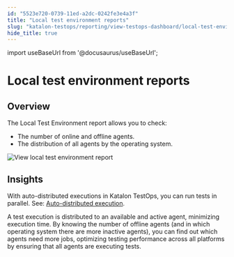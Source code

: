 ```yaml
---
id: "5523e720-0739-11ed-a2dc-0242fe3e4a3f"
title: "Local test environment reports"
slug: "katalon-testops/reporting/view-testops-dashboard/local-test-environment-reports"
hide_title: true
---
```

import useBaseUrl from '@docusaurus/useBaseUrl';


# <a id="id_dashboard-local-test-environment" class="anchor_top_offset"/><a id="ariaid-title1" class="anchor_top_offset"/>Local test environment reports


## Overview

<p xmlns="http://www.w3.org/1999/xhtml" className="p">The <span className="ph uicontrol">Local Test Environment</span> report allows you to check:</p> 
<ul xmlns="http://www.w3.org/1999/xhtml" className="ul"><li className="li">The number of online and offline agents.</li><li className="li">The distribution of all agents by the operating system.</li></ul> 
<p xmlns="http://www.w3.org/1999/xhtml" className="p"><img className="image" src={useBaseUrl("/bee9d1c0-0d9b-11ed-a2dc-0242fe3e4a3f.png")} alt="View local test environment report" /></p> 

## Insights

<p xmlns="http://www.w3.org/1999/xhtml" className="p">With auto-distributed executions in <span className="ph">Katalon TestOps</span>, you can run   tests in parallel. See: <a className="xref" href="/docs/katalon-testops/remote-execution/local-test-environments/auto-distributed-executions">Auto-distributed     execution</a>.</p> 
<p xmlns="http://www.w3.org/1999/xhtml" className="p">A test execution is distributed to an available and active   agent, minimizing execution time. By knowing the number of offline   agents (and in which operating system there are more inactive   agents), you can find out which agents need more jobs, optimizing   testing performance across all platforms by ensuring that all   agents are executing tests.</p> 
    
